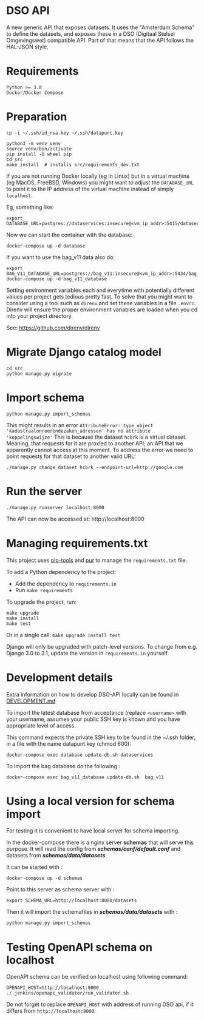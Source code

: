 # DSO API

A new generic API that exposes datasets.
It uses the "Amsterdam Schema" to define the datasets,
and exposes these in a DSO (Digitaal Stelsel Omgevingswet) compatible API.
Part of that means that the API follows the HAL-JSON style.

# Requirements

    Python >= 3.8
    Docker/Docker Compose

# Preparation

    cp -i ~/.ssh/id_rsa.key ~/.ssh/datapunt.key

    python3 -m venv venv
    source venv/bin/activate
    pip install -U wheel pip
    cd src
    make install  # installs src/requirements_dev.txt

If you are not running Docker locally (eg in Linux)
but in a virtual machine (eg MacOS, FreeBSD, Windows)
you might want to adjust the `DATABASE_URL`
to point it to the IP address of the virtual machine instead of simply `localhost`.

Eg, something like:

    export DATABASE_URL=postgres://dataservices:insecure@<vm_ip_addr>:5415/dataservices

Now we can start the container with the database:

    docker-compose up -d database

If you want to use the bag_v11 data also do:

    export BAG_V11_DATABASE_URL=postgres://bag_v11:insecure@<vm_ip_addr>:5434/bag_v11
    docker-compose up -d bag_v11_database

Setting environment variables each and everytime
with potentially different values per project
gets tedious pretty fast.
To solve that you might want to consider using a tool such as `direnv`
and set these variables in a file `.envrc`.
Direnv will ensure the proper environment variables are loaded
when you cd into your project directory.

See: https://github.com/direnv/direnv

# Migrate Django catalog model

    cd src
    python manage.py migrate

# Import schema

    python manage.py import_schemas

This might results in an error
`AttributeError: type object 'kadastraalonroerendezaken_adressen' has no attribute 'koppelingswijze'`
This is because the dataset `hcbrk` is a virtual dataset.
Meaning, that requests for it are proxied to another API;
an API that we apparently cannot access at this moment.
To address the error we need to point requests for that dataset to another valid URL:

    ./manage.py change_dataset hcbrk --endpoint-url=http://google.com

# Run the server

    ./manage.py runserver localhost:8000

The API can now be accessed at: http://localhost:8000

# Managing requirements.txt

This project uses [pip-tools](https://pypi.org/project/pip-tools/)
and [pur](https://pypi.org/project/pur/) to manage the `requirements.txt` file.

To add a Python dependency to the project:

* Add the dependency to `requirements.in`
* Run `make requirements`

To upgrade the project, run:

    make upgrade
    make install
    make test

Or in a single call: `make upgrade install test`

Django will only be upgraded with patch-level versions.
To change from e.g. Django 3.0 to 3.1, update the version in `requirements.in` yourself.

# Development details

Extra information on how to develop DSO-API locally can be found in [DEVELOPMENT.md](DEVELOPMENT)

To import the latest database from acceptance (replace `<username>` with your
username, assumes your public SSH key is known and you have appropriate level of access.

This command expects the private SSH key to be found in the ~/.ssh folder,
in a file with the name datapunt.key (chmod 600):

    docker-compose exec database update-db.sh dataservices

To import the bag database do the following :

    docker-compose exec bag_v11_database update-db.sh  bag_v11

# Using a local version for schema import

For testing it is convenient to have local server for schema importing.

In the docker-compose there is a nginx server **schemas** that will serve this purpose.
It will read the config from **_schemas/conf/default.conf_** and datasets from **_schemas/data/datasets_**

It can be started with :

    docker-compose up -d schemas

Point to this server as schema server with :

    export SCHEMA_URL=http://localhost:8080/datasets

Then it will import the schemafiles in **_schemas/data/datasets_** with :

    python manage.py import_schemas

# Testing OpenAPI schema on localhost

OpenAPI schema can be verified on localhost using following command:

    OPENAPI_HOST=http://localhost:8000 ./.jenkins/openapi_validator/run_validator.sh

Do not forget to replace `OPENAPI_HOST` with address of running DSO api, if it differs from `http://localhost:8000`.
